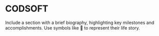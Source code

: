 # CODSOFT
Include a section with a brief biography, highlighting key milestones and accomplishments. Use symbols like 📜 to represent their life story.
